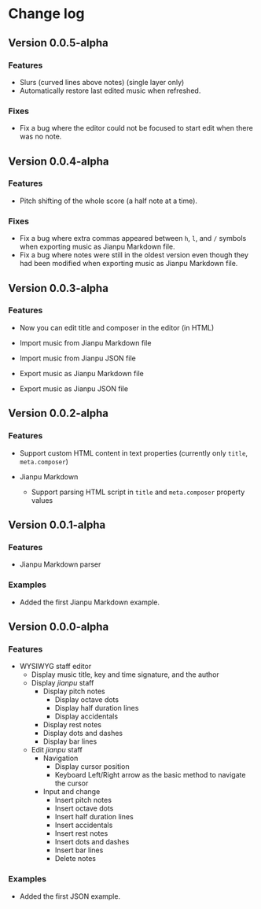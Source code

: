 # Change log

## Version 0.0.5-alpha

### Features

+ Slurs (curved lines above notes) (single layer only)
+ Automatically restore last edited music when refreshed.

### Fixes

- Fix a bug where the editor could not be focused to start edit when there was no note.

## Version 0.0.4-alpha

### Features

+ Pitch shifting of the whole score (a half note at a time).

### Fixes

- Fix a bug where extra commas appeared between `h`, `l`, and `/` symbols when exporting music as Jianpu Markdown file.
- Fix a bug where notes were still in the oldest version even though they had been modified when exporting music as Jianpu Markdown file.

## Version 0.0.3-alpha

### Features

+ Now you can edit title and composer in the editor (in HTML)

+ Import music from Jianpu Markdown file
+ Import music from Jianpu JSON file
+ Export music as Jianpu Markdown file
+ Export music as Jianpu JSON file

## Version 0.0.2-alpha

### Features

+ Support custom HTML content in text properties (currently only `title`, `meta.composer`)

+ Jianpu Markdown
  + Support parsing HTML script in `title` and `meta.composer` property values

## Version 0.0.1-alpha

### Features

+ Jianpu Markdown parser

### Examples

+ Added the first Jianpu Markdown example.

## Version 0.0.0-alpha

### Features

+ WYSIWYG staff editor
  + Display music title, key and time signature, and the author
  + Display *jianpu* staff
    + Display pitch notes
      + Display octave dots
      + Display half duration lines
      + Display accidentals
    + Display rest notes
    + Display dots and dashes
    + Display bar lines
  + Edit *jianpu* staff
    + Navigation
      + Display cursor position
      + Keyboard Left/Right arrow as the basic method to navigate the cursor
    + Input and change
      + Insert pitch notes
      + Insert octave dots
      + Insert half duration lines
      + Insert accidentals
      + Insert rest notes
      + Insert dots and dashes
      + Insert bar lines
      + Delete notes

### Examples

+ Added the first JSON example.
